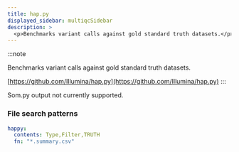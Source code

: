 ```yaml
---
title: hap.py
displayed_sidebar: multiqcSidebar
description: >
  <p>Benchmarks variant calls against gold standard truth datasets.</p>
---
```


<!--
~~~~~ DO NOT EDIT ~~~~~
This file is autogenerated from the MultiQC module python docstring.
Do not edit the markdown, it will be overwritten.

File path for the source of this content: multiqc/modules/happy/happy.py
~~~~~~~~~~~~~~~~~~~~~~~
-->

:::note

<p>Benchmarks variant calls against gold standard truth datasets.</p>

[https://github.com/Illumina/hap.py](https://github.com/Illumina/hap.py)
:::

Som.py output not currently supported.

### File search patterns

```yaml
happy:
  contents: Type,Filter,TRUTH
  fn: "*.summary.csv"
```
